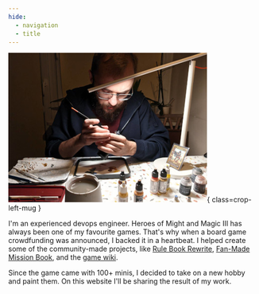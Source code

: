 ```yaml
---
hide:
  - navigation
  - title
---
```

![qwrtln](assets/photo.jpeg){ class=crop-left-mug }

I'm an experienced devops engineer.
Heroes of Might and Magic III has always been one of my favourite games.
That's why when a board game crowdfunding was announced, I backed it in a heartbeat.
I helped create some of the community-made projects, like [Rule Book Rewrite](https://github.com/Heegu-sama/Homm3BG), [Fan-Made Mission Book](https://github.com/qwrtln/Homm3BG-mission-book), and the [game wiki](https://homm3bg.wiki/).

Since the game came with 100+ minis, I decided to take on a new hobby and paint them.
On this website I'll be sharing the result of my work.
